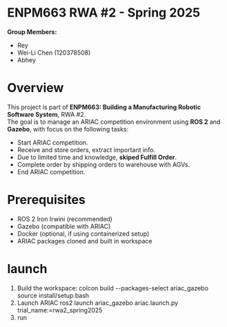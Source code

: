 # ENPM663 RWA #2 - Spring 2025
**Group Members:**  
- Rey  
- Wei-Li Chen  (120378508)
- Abhey  

# Overview

This project is part of **ENPM663: Building a Manufacturing Robotic Software System**, RWA #2.  
The goal is to manage an ARIAC competition environment using **ROS 2** and **Gazebo**, with focus on the following tasks:

- Start ARIAC competition.
- Receive and store orders, extract important info.
- Due to limited time and knowledge, **skiped Fulfill Order**.
- Complete order by shipping orders to warehouse with AGVs.
- End ARIAC competition.

# Prerequisites
- ROS 2 Iron Irwini (recommended)
- Gazebo (compatible with ARIAC)
- Docker (optional, if using containerized setup)
- ARIAC packages cloned and built in workspace

# launch
1. Build the workspace:
    colcon build --packages-select ariac_gazebo
    source install/setup.bash
2. Launch ARIAC
    ros2 launch ariac_gazebo ariac.launch.py trial_name:=rwa2_spring2025
3. run 